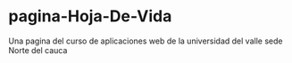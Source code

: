 # pagina-Hoja-De-Vida
Una pagina del curso de aplicaciones web de la universidad del valle sede Norte del cauca
